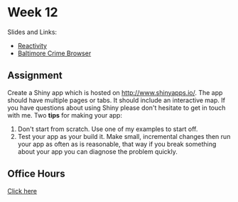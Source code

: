 # Week 12

Slides and Links:

- [Reactivity](https://datasciencespecialization.github.io/Developing_Data_Products/Shiny_Part_2/Shiny_Part_2.html)
- [Baltimore Crime Browser](https://github.com/seankross/Baltimore_Crime_Browser)

## Assignment

Create a Shiny app which is hosted on http://www.shinyapps.io/. The app should
have multiple pages or tabs. It should include an interactive map. If you have
questions about using Shiny please don't hesitate to get in touch with me. Two
**tips** for making your app:

1. Don't start from scratch. Use one of my examples to start off.
2. Test your app as your build it. Make small, incremental changes then run your
app as often as is reasonable, that way if you break something about your app
you can diagnose the problem quickly.

## Office Hours

[Click here](https://github.com/MUSA-620-Fall-2017/final-project/issues/2)
